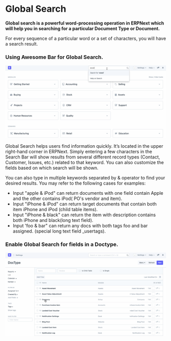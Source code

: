 
# Global Search


**Global search is a powerful word-processing operation in ERPNext which will help you in searching for a particular Document Type or Document.**


For every sequence of a particular word or a set of characters, you will have a search result.


### Using Awesome Bar for Global Search.


![Tree Master Renaming](/files/using-global-search-2.gif)


Global Search helps users find information quickly. It’s located in the upper right-hand corner in ERPNext. Simply entering a few characters in the Search Bar will show results from several different record types (Contact, Customer, Issues, etc.) related to that keyword. You can also customize the fields based on which search will be shown.


You can also type in multiple keywords separated by & operator to find your desired results. You may refer to the following cases for examples:


* Input "apple & iPod" can return documents with one field contain Apple and the other contains iPod( PO's vendor and item).
* Input "iPhone & iPod" can return target documents that contain both item iPhone and iPod (child table items).
* Input "iPhone & black" can return the item with description contains both iPhone and black(long text field).
* Input 'foo & bar" can return any docs with both tags foo and bar assigned. (special long text field \_usertags).


### Enable Global Search for fields in a Doctype.


![Tree Master Renaming](/files/using-global-search-1.gif)


